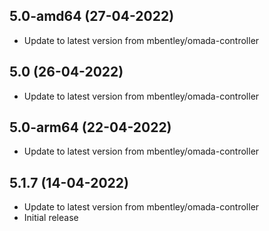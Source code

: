 
## 5.0-amd64 (27-04-2022)
- Update to latest version from mbentley/omada-controller

## 5.0 (26-04-2022)
- Update to latest version from mbentley/omada-controller

## 5.0-arm64 (22-04-2022)
- Update to latest version from mbentley/omada-controller

## 5.1.7 (14-04-2022)
- Update to latest version from mbentley/omada-controller
- Initial release
